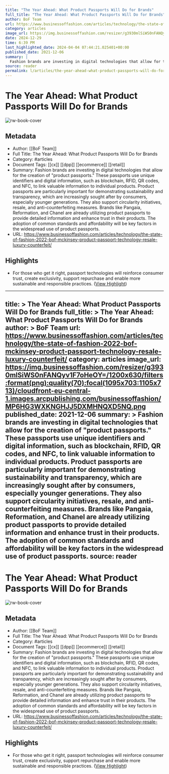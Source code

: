 ```yaml
---
title: "The Year Ahead: What Product Passports Will Do for Brands"
full_title: "The Year Ahead: What Product Passports Will Do for Brands"
author: BoF Team
url: https://www.businessoffashion.com/articles/technology/the-state-of-fashion-2022-bof-mckinsey-product-passport-technology-resale-luxury-counterfeit/
category: articles
image_url: https://img.businessoffashion.com/resizer/g3930mlSiWS0nFANQyv1F7oHeOY=/1200x630/filters:format(png):quality(70):focal(1095x703:1105x713)/cloudfront-eu-central-1.images.arcpublishing.com/businessoffashion/MP6HG3WXKNGHJJ5DXMHNQXD5NQ.png
date: 2024-12-29
time: 6:39 PM
last_highlighted_date: 2024-04-04 07:44:21.025401+00:00
published_date: 2021-12-06
summary: |
  Fashion brands are investing in digital technologies that allow for the creation of "product passports." These passports use unique identifiers and digital information, such as blockchain, RFID, QR codes, and NFC, to link valuable information to individual products. Product passports are particularly important for demonstrating sustainability and transparency, which are increasingly sought after by consumers, especially younger generations. They also support circularity initiatives, resale, and anti-counterfeiting measures. Brands like Pangaia, Reformation, and Chanel are already utilizing product passports to provide detailed information and enhance trust in their products. The adoption of common standards and affordability will be key factors in the widespread use of product passports.
source: reader
permalink: l/articles/the-year-ahead-what-product-passports-will-do-for-brands
---
```

# The Year Ahead: What Product Passports Will Do for Brands

![rw-book-cover](https://img.businessoffashion.com/resizer/g3930mlSiWS0nFANQyv1F7oHeOY=/1200x630/filters:format(png):quality(70):focal(1095x703:1105x713)/cloudfront-eu-central-1.images.arcpublishing.com/businessoffashion/MP6HG3WXKNGHJJ5DXMHNQXD5NQ.png)

## Metadata
- Author: [[BoF Team]]
- Full Title: The Year Ahead: What Product Passports Will Do for Brands
- Category: #articles
- Document Tags: [[cx]] [[dpp]] [[ecommerce]] [[retail]] 
- Summary: Fashion brands are investing in digital technologies that allow for the creation of "product passports." These passports use unique identifiers and digital information, such as blockchain, RFID, QR codes, and NFC, to link valuable information to individual products. Product passports are particularly important for demonstrating sustainability and transparency, which are increasingly sought after by consumers, especially younger generations. They also support circularity initiatives, resale, and anti-counterfeiting measures. Brands like Pangaia, Reformation, and Chanel are already utilizing product passports to provide detailed information and enhance trust in their products. The adoption of common standards and affordability will be key factors in the widespread use of product passports.
- URL: https://www.businessoffashion.com/articles/technology/the-state-of-fashion-2022-bof-mckinsey-product-passport-technology-resale-luxury-counterfeit/

## Highlights
- For those who get it right, passport technologies will reinforce consumer trust, create exclusivity, support repurchase and enable more sustainable and responsible practices. ([View Highlight](https://read.readwise.io/read/01htm11pqfc6r62y3zjqtrd3qz))


---
title: >
  The Year Ahead: What Product Passports Will Do for Brands
full_title: >
  The Year Ahead: What Product Passports Will Do for Brands
author: >
  BoF Team
url: https://www.businessoffashion.com/articles/technology/the-state-of-fashion-2022-bof-mckinsey-product-passport-technology-resale-luxury-counterfeit/
category: articles
image_url: https://img.businessoffashion.com/resizer/g3930mlSiWS0nFANQyv1F7oHeOY=/1200x630/filters:format(png):quality(70):focal(1095x703:1105x713)/cloudfront-eu-central-1.images.arcpublishing.com/businessoffashion/MP6HG3WXKNGHJJ5DXMHNQXD5NQ.png
published_date: 2021-12-06
summary: >
  Fashion brands are investing in digital technologies that allow for the creation of "product passports." These passports use unique identifiers and digital information, such as blockchain, RFID, QR codes, and NFC, to link valuable information to individual products. Product passports are particularly important for demonstrating sustainability and transparency, which are increasingly sought after by consumers, especially younger generations. They also support circularity initiatives, resale, and anti-counterfeiting measures. Brands like Pangaia, Reformation, and Chanel are already utilizing product passports to provide detailed information and enhance trust in their products. The adoption of common standards and affordability will be key factors in the widespread use of product passports.
source: reader
---
# The Year Ahead: What Product Passports Will Do for Brands

![rw-book-cover](https://img.businessoffashion.com/resizer/g3930mlSiWS0nFANQyv1F7oHeOY=/1200x630/filters:format(png):quality(70):focal(1095x703:1105x713)/cloudfront-eu-central-1.images.arcpublishing.com/businessoffashion/MP6HG3WXKNGHJJ5DXMHNQXD5NQ.png)

## Metadata
- Author: [[BoF Team]]
- Full Title: The Year Ahead: What Product Passports Will Do for Brands
- Category: #articles
- Document Tags: [[cx]] [[dpp]] [[ecommerce]] [[retail]] 
- Summary: Fashion brands are investing in digital technologies that allow for the creation of "product passports." These passports use unique identifiers and digital information, such as blockchain, RFID, QR codes, and NFC, to link valuable information to individual products. Product passports are particularly important for demonstrating sustainability and transparency, which are increasingly sought after by consumers, especially younger generations. They also support circularity initiatives, resale, and anti-counterfeiting measures. Brands like Pangaia, Reformation, and Chanel are already utilizing product passports to provide detailed information and enhance trust in their products. The adoption of common standards and affordability will be key factors in the widespread use of product passports.
- URL: https://www.businessoffashion.com/articles/technology/the-state-of-fashion-2022-bof-mckinsey-product-passport-technology-resale-luxury-counterfeit/

## Highlights
- For those who get it right, passport technologies will reinforce consumer trust, create exclusivity, support repurchase and enable more sustainable and responsible practices. ([View Highlight](https://read.readwise.io/read/01htm11pqfc6r62y3zjqtrd3qz))


